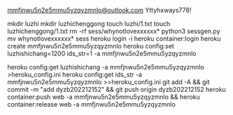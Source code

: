 mmfjnwu5n2e5mmu5yzqyzmnlo@outlook.com
Yttyhxways778!

mkdir luzhi
mkdir luzhichenggong
touch luzhi/1.txt
touch luzhichenggong/1.txt
rm -rf sess/whynotlovexxxxxx*
python3 sessgen.py
mv whynotlovexxxxxx* sess
heroku login -i
heroku container:login
heroku create mmfjnwu5n2e5mmu5yzqyzmnlo
heroku config:set luzhishichang=1200 ids_str=1 -a mmfjnwu5n2e5mmu5yzqyzmnlo

heroku config:get luzhishichang -a mmfjnwu5n2e5mmu5yzqyzmnlo >heroku_config.ini
heroku config:get ids_str -a mmfjnwu5n2e5mmu5yzqyzmnlo >>heroku_config.ini
git add -A && git commit -m "add dyzb202212152" && git push origin dyzb202212152
heroku container:push web -a mmfjnwu5n2e5mmu5yzqyzmnlo && heroku container:release web -a mmfjnwu5n2e5mmu5yzqyzmnlo